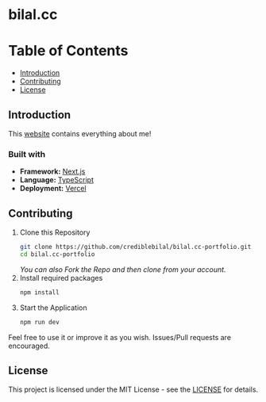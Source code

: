# bilal.cc
# Table of Contents

- [Introduction](#introduction)
- [Contributing](#contributing)
- [License](#license)


## Introduction

This [website](https://bilal.cc/) contains everything about me!

### Built with
- **Framework:** [Next.js](https://nextjs.org/)
- **Language:** [TypeScript](https://www.typescriptlang.org/)
- **Deployment:** [Vercel](https://vercel.com/)

## Contributing

1. Clone this Repository
    ```bash
    git clone https://github.com/crediblebilal/bilal.cc-portfolio.git
    cd bilal.cc-portfolio
    ```
    *You can also Fork the Repo and then clone from your account.*
3. Install required packages
     ```bash
    npm install
    ```
4. Start the Application
    ```bash
    npm run dev
    ```

  Feel free to use it or improve it as you wish. Issues/Pull requests are encouraged.


## License

This project is licensed under the MIT License - see the [LICENSE](LICENSE) for details.
